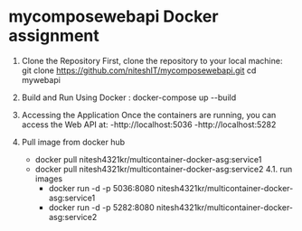 # mycomposewebapi Docker assignment


1. Clone the Repository
   First, clone the repository to your local machine:
     git clone https://github.com/niteshIT/mycomposewebapi.git
     cd mywebapi
2. Build and Run Using Docker :
     docker-compose up --build

3. Accessing the Application
   Once the containers are running, you can access the Web API at:
   -http://localhost:5036
   -http://localhost:5282
4. Pull image from docker hub
   - docker pull nitesh4321kr/multicontainer-docker-asg:service1
   - docker pull nitesh4321kr/multicontainer-docker-asg:service2
   4.1. run images
     - docker run -d -p 5036:8080 nitesh4321kr/multicontainer-docker-asg:service1
     - docker run -d -p 5282:8080 nitesh4321kr/multicontainer-docker-asg:service2
